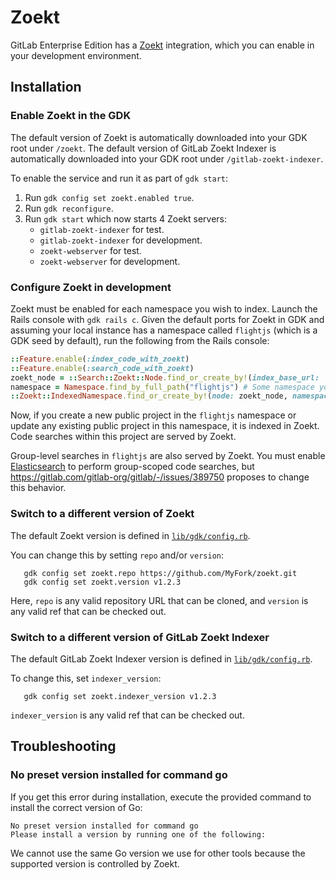 # Zoekt

GitLab Enterprise Edition has a [Zoekt](https://github.com/sourcegraph/zoekt)
integration, which you can enable in your development environment.

## Installation

### Enable Zoekt in the GDK

The default version of Zoekt is automatically downloaded into your GDK root under `/zoekt`.
The default version of GitLab Zoekt Indexer is automatically downloaded into your GDK root under `/gitlab-zoekt-indexer`.

To enable the service and run it as part of `gdk start`:

1. Run `gdk config set zoekt.enabled true`.
1. Run `gdk reconfigure`.
1. Run `gdk start` which now starts 4 Zoekt servers:
   - `gitlab-zoekt-indexer` for test.
   - `gitlab-zoekt-indexer` for development.
   - `zoekt-webserver` for test.
   - `zoekt-webserver` for development.

### Configure Zoekt in development

Zoekt must be enabled for each namespace you wish to index. Launch the Rails
console with `gdk rails c`. Given the default ports for Zoekt in GDK and
assuming your local instance has a namespace called `flightjs` (which is a GDK
seed by default), run the following from the Rails console:

```ruby
::Feature.enable(:index_code_with_zoekt)
::Feature.enable(:search_code_with_zoekt)
zoekt_node = ::Search::Zoekt::Node.find_or_create_by!(index_base_url: 'http://127.0.0.1:6080/', search_base_url: 'http://127.0.0.1:6090/', uuid: '00000000-0000-0000-0000-000000000000')
namespace = Namespace.find_by_full_path("flightjs") # Some namespace you want to enable
::Zoekt::IndexedNamespace.find_or_create_by!(node: zoekt_node, namespace: namespace.root_ancestor)
```

Now, if you create a new public project in the `flightjs` namespace or update
any existing public project in this namespace, it is indexed in Zoekt. Code
searches within this project are served by Zoekt.

Group-level searches in `flightjs` are also served by Zoekt. You must
enable [Elasticsearch](elasticsearch.md) to perform group-scoped code searches,
but <https://gitlab.com/gitlab-org/gitlab/-/issues/389750> proposes to change this behavior.

### Switch to a different version of Zoekt

The default Zoekt version is defined in [`lib/gdk/config.rb`](../../lib/gdk/config.rb).

You can change this by setting `repo` and/or `version`:

```shell
   gdk config set zoekt.repo https://github.com/MyFork/zoekt.git
   gdk config set zoekt.version v1.2.3
```

Here, `repo` is any valid repository URL that can be cloned, and
`version` is any valid ref that can be checked out.

### Switch to a different version of GitLab Zoekt Indexer

The default GitLab Zoekt Indexer version is defined in [`lib/gdk/config.rb`](../../lib/gdk/config.rb).

To change this, set `indexer_version`:

```shell
   gdk config set zoekt.indexer_version v1.2.3
```

`indexer_version` is any valid ref that can be checked out.

## Troubleshooting

### No preset version installed for command go

If you get this error during installation, execute the provided command
to install the correct version of Go:

```plaintext
No preset version installed for command go
Please install a version by running one of the following:
```

We cannot use the same Go version we use for other tools because the supported
version is controlled by Zoekt.

